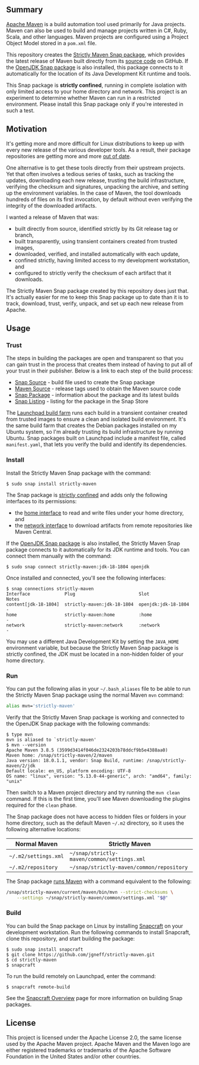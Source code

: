 ## Summary

[Apache Maven](https://maven.apache.org) is a build automation tool used primarily for Java projects. Maven can also be used to build and manage projects written in C#, Ruby, Scala, and other languages. Maven projects are configured using a Project Object Model stored in a `pom.xml` file.

This repository creates the [Strictly Maven Snap package](https://snapcraft.io/strictly-maven), which provides the latest release of Maven built directly from its [source code](https://github.com/apache/maven) on GitHub. If the [OpenJDK Snap package](https://snapcraft.io/openjdk) is also installed, this package connects to it automatically for the location of its Java Development Kit runtime and tools.

This Snap package is **strictly confined**, running in complete isolation with only limited access to your home directory and network. This project is an experiment to determine whether Maven can run in a restricted environment. Please install this Snap package only if you're interested in such a test.

## Motivation

It's getting more and more difficult for Linux distributions to keep up with every new release of the various developer tools. As a result, their package repositories are getting more and more [out of date](https://packages.ubuntu.com/search?keywords=maven&searchon=names&exact=1).

One alternative is to get these tools directly from their upstream projects. Yet that often involves a tedious series of tasks, such as tracking the updates, downloading each new release, trusting the build infrastructure, verifying the checksum and signatures, unpacking the archive, and setting up the environment variables. In the case of Maven, the tool downloads hundreds of files on its first invocation, by default without even verifying the integrity of the downloaded artifacts.

I wanted a release of Maven that was:

* built directly from source, identified strictly by its Git release tag or branch,
* built transparently, using transient containers created from trusted images,
* downloaded, verified, and installed automatically with each update,
* confined strictly, having limited access to my development workstation, and
* configured to strictly verify the checksum of each artifact that it downloads.

The Strictly Maven Snap package created by this repository does just that. It's actually easier for me to keep this Snap package up to date than it is to track, download, trust, verify, unpack, and set up each new release from Apache.

## Usage

### Trust

The steps in building the packages are open and transparent so that you can gain trust in the process that creates them instead of having to put all of your trust in their publisher. Below is a link to each step of the build process:

* [Snap Source](snap/snapcraft.yaml) - build file used to create the Snap package
* [Maven Source](https://github.com/apache/maven/tags) - release tags used to obtain the Maven source code
* [Snap Package](https://launchpad.net/~jgneff/+snap/strictly-maven) - information about the package and its latest builds
* [Snap Listing](https://snapcraft.io/strictly-maven) - listing for the package in the Snap Store

The [Launchpad build farm](https://launchpad.net/builders) runs each build in a transient container created from trusted images to ensure a clean and isolated build environment. It's the same build farm that creates the Debian packages installed on my Ubuntu system, so I'm already trusting its build infrastructure by running Ubuntu. Snap packages built on Launchpad include a manifest file, called `manifest.yaml`, that lets you verify the build and identify its dependencies.

### Install

Install the Strictly Maven Snap package with the command:

```console
$ sudo snap install strictly-maven
```

The Snap package is [strictly confined](https://snapcraft.io/docs/snap-confinement) and adds only the following interfaces to its permissions:

* the [home interface](https://snapcraft.io/docs/home-interface) to read and write files under your home directory, and
* the [network interface](https://snapcraft.io/docs/network-interface) to download artifacts from remote repositories like Maven Central.

If the [OpenJDK Snap package](https://snapcraft.io/openjdk) is also installed, the Strictly Maven Snap package connects to it automatically for its JDK runtime and tools. You can connect them manually with the command:

```console
$ sudo snap connect strictly-maven:jdk-18-1804 openjdk
```

Once installed and connected, you'll see the following interfaces:

```console
$ snap connections strictly-maven
Interface             Plug                        Slot                 Notes
content[jdk-18-1804]  strictly-maven:jdk-18-1804  openjdk:jdk-18-1804  -
home                  strictly-maven:home         :home                -
network               strictly-maven:network      :network             -
```

You may use a different Java Development Kit by setting the `JAVA_HOME` environment variable, but because the Strictly Maven Snap package is strictly confined, the JDK must be located in a non-hidden folder of your home directory.

### Run

You can put the following alias in your `~/.bash_aliases` file to be able to run the Strictly Maven Snap package using the normal Maven `mvn` command:

```bash
alias mvn='strictly-maven'
```

Verify that the Strictly Maven Snap package is working and connected to the OpenJDK Snap package with the following commands:

```console
$ type mvn
mvn is aliased to `strictly-maven'
$ mvn --version
Apache Maven 3.8.5 (3599d3414f046de2324203b78ddcf9b5e4388aa0)
Maven home: /snap/strictly-maven/2/maven
Java version: 18.0.1.1, vendor: Snap Build, runtime: /snap/strictly-maven/2/jdk
Default locale: en_US, platform encoding: UTF-8
OS name: "linux", version: "5.13.0-44-generic", arch: "amd64", family: "unix"
```

Then switch to a Maven project directory and try running the `mvn clean` command. If this is the first time, you'll see Maven downloading the plugins required for the `clean` phase.

The Snap package does not have access to hidden files or folders in your home directory, such as the default Maven `~/.m2` directory, so it uses the following alternative locations:

| Normal Maven         | Strictly Maven |
|----------------------|----------------|
| `~/.m2/settings.xml` | `~/snap/strictly-maven/common/settings.xml` |
| `~/.m2/repository`   | `~/snap/strictly-maven/common/repository`   |

The Snap package [runs Maven](bin/maven.sh) with a command equivalent to the following:

```bash
/snap/strictly-maven/current/maven/bin/mvn --strict-checksums \
    --settings ~/snap/strictly-maven/common/settings.xml "$@"
```

### Build

You can build the Snap package on Linux by installing [Snapcraft](https://snapcraft.io/snapcraft) on your development workstation. Run the following commands to install Snapcraft, clone this repository, and start building the package:

```console
$ sudo snap install snapcraft
$ git clone https://github.com/jgneff/strictly-maven.git
$ cd strictly-maven
$ snapcraft
```

To run the build remotely on Launchpad, enter the command:

```console
$ snapcraft remote-build
```

See the [Snapcraft Overview](https://snapcraft.io/docs/snapcraft-overview) page for more information on building Snap packages.

## License

This project is licensed under the Apache License 2.0, the same license used by the Apache Maven project. Apache Maven and the Maven logo are either registered trademarks or trademarks of the Apache Software Foundation in the United States and/or other countries.
